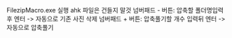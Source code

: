 FilezipMacro.exe 실행
ahk 파일은 건들지 말것
넘버패드 - 버튼: 압축할 폴더명입력후 엔터 -> 자동으로 기존 사진 삭제
넘버패드 + 버튼: 압축풀기할 개수 입력뒤 엔터 -> 자동으로 압축풀기